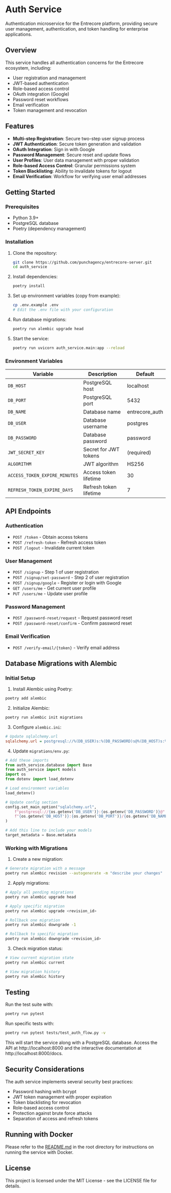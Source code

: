 # Auth Service

Authentication microservice for the Entrecore platform, providing secure user management, authentication, and token handling for enterprise applications.

## Overview

This service handles all authentication concerns for the Entrecore ecosystem, including:

- User registration and management
- JWT-based authentication
- Role-based access control
- OAuth integration (Google)
- Password reset workflows
- Email verification
- Token management and revocation

## Features

- **Multi-step Registration**: Secure two-step user signup process
- **JWT Authentication**: Secure token generation and validation
- **OAuth Integration**: Sign in with Google
- **Password Management**: Secure reset and update flows
- **User Profiles**: User data management with proper validation
- **Role-based Access Control**: Granular permissions system
- **Token Blacklisting**: Ability to invalidate tokens for logout
- **Email Verification**: Workflow for verifying user email addresses

## Getting Started

### Prerequisites

- Python 3.9+
- PostgreSQL database
- Poetry (dependency management)

### Installation

1. Clone the repository:
   ```bash
   git clone https://github.com/punchagency/entrecore-server.git
   cd auth_service
   ```

2. Install dependencies:
   ```bash
   poetry install
   ```

3. Set up environment variables (copy from example):
   ```bash
   cp .env.example .env
   # Edit the .env file with your configuration
   ```

4. Run database migrations:
   ```bash
   poetry run alembic upgrade head
   ```

5. Start the service:
   ```bash
   poetry run uvicorn auth_service.main:app --reload
   ```

### Environment Variables

| Variable | Description | Default |
|----------|-------------|---------|
| `DB_HOST` | PostgreSQL host | localhost |
| `DB_PORT` | PostgreSQL port | 5432 |
| `DB_NAME` | Database name | entrecore_auth |
| `DB_USER` | Database username | postgres |
| `DB_PASSWORD` | Database password | password |
| `JWT_SECRET_KEY` | Secret for JWT tokens | (required) |
| `ALGORITHM` | JWT algorithm | HS256 |
| `ACCESS_TOKEN_EXPIRE_MINUTES` | Access token lifetime | 30 |
| `REFRESH_TOKEN_EXPIRE_DAYS` | Refresh token lifetime | 7 |

## API Endpoints

### Authentication

- `POST /token` - Obtain access tokens
- `POST /refresh-token` - Refresh access token
- `POST /logout` - Invalidate current token

### User Management

- `POST /signup` - Step 1 of user registration
- `POST /signup/set-password` - Step 2 of user registration
- `POST /signup/google` - Register or login with Google
- `GET /users/me` - Get current user profile
- `PUT /users/me` - Update user profile

### Password Management

- `POST /password-reset/request` - Request password reset
- `POST /password-reset/confirm` - Confirm password reset

### Email Verification

- `POST /verify-email/{token}` - Verify email address

## Database Migrations with Alembic

### Initial Setup

1. Install Alembic using Poetry:
```bash
poetry add alembic
```

2. Initialize Alembic:
```bash
poetry run alembic init migrations
```

3. Configure `alembic.ini`:
```ini
# Update sqlalchemy.url
sqlalchemy.url = postgresql://%(DB_USER)s:%(DB_PASSWORD)s@%(DB_HOST)s:%(DB_PORT)s/%(DB_NAME)s
```

4. Update `migrations/env.py`:
```python
# Add these imports
from auth_service.database import Base
from auth_service import models
import os
from dotenv import load_dotenv

# Load environment variables
load_dotenv()

# Update config section
config.set_main_option("sqlalchemy.url", 
    f"postgresql://{os.getenv('DB_USER')}:{os.getenv('DB_PASSWORD')}@"
    f"{os.getenv('DB_HOST')}:{os.getenv('DB_PORT')}/{os.getenv('DB_NAME')}"
)

# Add this line to include your models
target_metadata = Base.metadata
```

### Working with Migrations

1. Create a new migration:
```bash
# Generate migration with a message
poetry run alembic revision --autogenerate -m "describe your changes"
```

2. Apply migrations:
```bash
# Apply all pending migrations
poetry run alembic upgrade head

# Apply specific migration
poetry run alembic upgrade <revision_id>

# Rollback one migration
poetry run alembic downgrade -1

# Rollback to specific migration
poetry run alembic downgrade <revision_id>
```

3. Check migration status:
```bash
# View current migration state
poetry run alembic current

# View migration history
poetry run alembic history
```

## Testing

Run the test suite with:

```bash
poetry run pytest
```

Run specific tests with:

```bash
poetry run pytest tests/test_auth_flow.py -v
```

This will start the service along with a PostgreSQL database. Access the API at http://localhost:8000 and the interactive documentation at http://localhost:8000/docs.

## Security Considerations

The auth service implements several security best practices:

- Password hashing with bcrypt
- JWT token management with proper expiration
- Token blacklisting for revocation
- Role-based access control
- Protection against brute force attacks
- Separation of access and refresh tokens

## Running with Docker

Please refer to the [README.md](/dockerREADME.md) in the root directory for instructions on running the service with Docker.

## License

This project is licensed under the MIT License - see the LICENSE file for details.